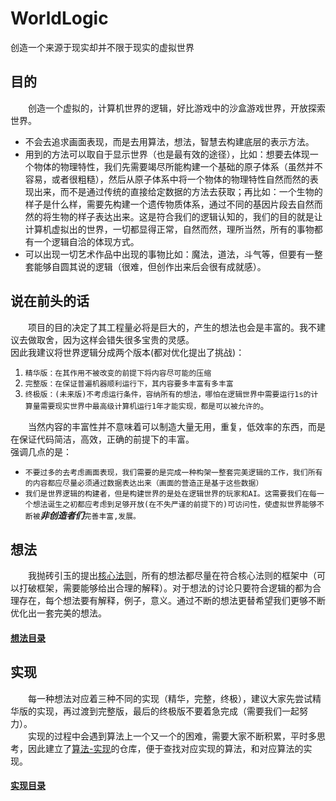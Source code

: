 # WorldLogic
创造一个来源于现实却并不限于现实的虚拟世界

## 目的
&emsp;&emsp;创造一个虚拟的，计算机世界的逻辑，好比游戏中的沙盒游戏世界，开放探索世界。  
- 不会去追求画面表现，而是去用算法，想法，智慧去构建底层的表示方法。  
- 用到的方法可以取自于显示世界（也是最有效的途径），比如：想要去体现一个物体的物理特性，我们先需要竭尽所能构建一个基础的原子体系（虽然并不容易，或者很粗糙），然后从原子体系中将一个物体的物理特性自然而然的表现出来，而不是通过传统的直接给定数据的方法去获取；再比如：一个生物的样子是什么样，需要先构建一个遗传物质体系，通过不同的基因片段去自然而然的将生物的样子表达出来。这是符合我们的逻辑认知的，我们的目的就是让计算机虚拟出的世界，一切都显得正常，自然而然，理所当然，所有的事物都有一个逻辑自洽的体现方式。  
- 可以出现一切艺术作品中出现的事物比如：魔法，道法，斗气等，但要有一整套能够自圆其说的逻辑（很难，但创作出来后会很有成就感）。

## 说在前头的话
&emsp;&emsp;项目的目的决定了其工程量必将是巨大的，产生的想法也会是丰富的。我不建议去做取舍，因为这样会错失很多宝贵的灵感。  
因此我建议将世界逻辑分成两个版本(都对优化提出了挑战)：  
1.  `精华版：在其作用不被改变的前提下将内容尽可能的压缩  `   
2.  `完整版：在保证普遍机器顺利运行下，其内容要多丰富有多丰富  `  
3.  `终极版：(未来版)不考虑运行条件，容纳所有的想法，哪怕在逻辑世界中需要运行1s的计算量需要现实世界中最高级计算机运行1年才能实现，都是可以被允许的`。  

&emsp;&emsp;当然内容的丰富性并不意味着可以制造大量无用，重复，低效率的东西，而是在保证代码简洁，高效，正确的前提下的丰富。  
强调几点的是：  
- `不要过多的去考虑画面表现，我们需要的是完成一种构架一整套完美逻辑的工作，我们所有的内容都应尽量必须通过数据表达出来（画面的营造正是基于这些数据）`
- `我们是世界逻辑的构建者，但是构建世界的是处在逻辑世界的玩家和AI。这需要我们在每一个想法诞生之初都应考虑到足够开放(在不失严谨的前提下的)可访问性，使虚拟世界能够不断被`***非创造者们***`完善丰富,发展。`

## 想法
&emsp;&emsp;我抛砖引玉的提出[核心法则](https://github.com/CloudSmokeMemory/WorldLogic/blob/main/mind/coreRule/%E6%A0%B8%E5%BF%83%E6%B3%95%E5%88%99.md#%E6%A0%B8%E5%BF%83%E6%B3%95%E5%88%99)，所有的想法都尽量在符合核心法则的框架中（可以打破框架，需要能够给出合理的解释）。对于想法的讨论只要符合逻辑的都为合理存在，每个想法要有解释，例子，意义。通过不断的想法更替希望我们更够不断优化出一套完美的想法。  
#### [想法目录](https://github.com/CloudSmokeMemory/WorldLogic/blob/main/mind/mindIndex.md#%E6%83%B3%E6%B3%95%E7%9B%AE%E5%BD%95)

## 实现
&emsp;&emsp;每一种想法对应着三种不同的实现（精华，完整，终极），建议大家先尝试精华版的实现，再过渡到完整版，最后的终极版不要着急完成（需要我们一起努力）。  
&emsp;&emsp;实现的过程中会遇到算法上一个又一个的困难，需要大家不断积累，平时多思考，因此建立了[算法-实现](https://github.com/CloudSmokeMemory/WorldLogic/blob/main/realize/algorithm_realize/algorithm_realizeIndex.md)的仓库，便于查找对应实现的算法，和对应算法的实现。  
#### [实现目录](https://github.com/CloudSmokeMemory/WorldLogic/blob/main/realize/realizeIndex.md)
